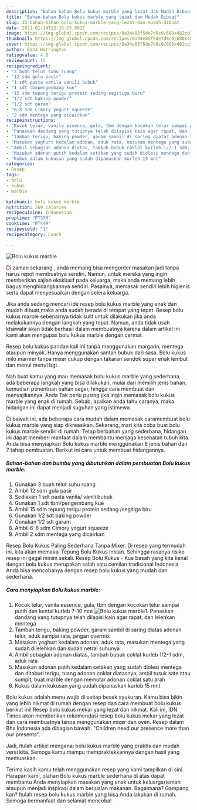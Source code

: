 ```yaml
---
description: "Bahan-bahan Bolu kukus marble yang lezat dan Mudah Dibuat"
title: "Bahan-bahan Bolu kukus marble yang lezat dan Mudah Dibuat"
slug: 33-bahan-bahan-bolu-kukus-marble-yang-lezat-dan-mudah-dibuat
date: 2021-01-14T22:18:15.891Z
image: https://img-global.cpcdn.com/recipes/8a34e85f5de7d8c0/680x482cq70/bolu-kukus-marble-foto-resep-utama.jpg
thumbnail: https://img-global.cpcdn.com/recipes/8a34e85f5de7d8c0/680x482cq70/bolu-kukus-marble-foto-resep-utama.jpg
cover: https://img-global.cpcdn.com/recipes/8a34e85f5de7d8c0/680x482cq70/bolu-kukus-marble-foto-resep-utama.jpg
author: Edna Harrington
ratingvalue: 4.8
reviewcount: 15
recipeingredient:
- "3 buah telur suhu ruang"
- "12 sdm gula pasir"
- "1 sdt pasta vanila vanili bubuk"
- "1 sdt tbmpengembang kue"
- "15 sdm tepung terigu protein sedang segitiga biru"
- "1/2 sdt baking powder"
- "1/2 sdt garam"
- "6-8 sdm Cimory yogurt squeeze"
- "2 sdm mentega yang dicairkan"
recipeinstructions:
- "Kocok telur, vanila essence, gula, tbm dengan kocokan telur sampai putih dan kental kurleb 7-10 mnt"
- "Panaskan dandang yang tutupnya telah dilapisi kain agar rapat, dan lelehkan mentega"
- "Tambah terigu, baking powder, garam sambil di saring diatas adonan telur, aduk sampai rata, jangan overmix"
- "Masukan yoghurt kedalam adonan, aduk rata, masukan mentega yang sudah dilelehkan dan sudah netral suhunya"
- "Ambil sebagian adonan diatas, tambah bubuk coklat kurleb 1/2-1 sdm, aduk rata"
- "Masukan adonan putih kedalam cetàkan yang sudah diolesi mentega dan ditaburi terigu, tuang adonan coklat diatasnya, ambil tusuk sate atau sumpit, buat marble dengan memutar adonan coklat satu arah"
- "Kukus dalam kukusan yang sudah dipanaskan kurleb 15 mnt"
categories:
- Resep
tags:
- bolu
- kukus
- marble

katakunci: bolu kukus marble 
nutrition: 269 calories
recipecuisine: Indonesian
preptime: "PT37M"
cooktime: "PT44M"
recipeyield: "1"
recipecategory: Lunch

---
```



![Bolu kukus marble](https://img-global.cpcdn.com/recipes/8a34e85f5de7d8c0/680x482cq70/bolu-kukus-marble-foto-resep-utama.jpg)

Di zaman  sekarang , anda memang bisa mengorder masakan jadi tanpa harus repot membuatnya sendiri. Namun, untuk mereka yang ingin memberikan sajian eksklusif pada keluarga, maka anda memang lebih bagus menghidangkannya sendiri. Pasalnya, memasak sendiri lebih higienis serta dapat menyesuaikan dengan selera keluarga.

Jika anda sedang mencari ide resep bolu kukus marble yang enak dan mudah dibuat,maka anda sudah berada di tempat yang tepat. Resep bolu kukus marble  sebenarnya tidak sulit untuk dilakukan jika anda melakukannya dengan langkah yang tepat. Namun, anda tidak usah khawatir akan tidak berhasil dalam membuatnya 
karena dalam artikel ini kami akan mengupas bolu kukus marble dengan cermat.  

Resep bolu kukus pandan kali ini tanpa menggunakan margarin, mentega ataupun minyak. Hanya menggunakan santan bubuk dari sasa. Bolu kukus milo marmer tanpa mixer cukup dengan takaran sendok super enak lembut dan menul menul bgt.

Nah buat kamu yang mau memasak bolu kukus marble yang sederhana, ada beberapa langkah yang bisa dilakukan, mulai dari memilih jenis bahan, kemudian penentuan bahan segar, hingga cara membuat dan menyajikannya. Anda Tak perlu pusing jika ingin memasak bolu kukus marble yang enak di rumah. Sebab, asalkan anda  tahu caranya, maka hidangan ini dapat menjadi suguhan yang istimewa.

Di bawah ini, ada beberapa cara mudah dalam memasak caramembuat bolu kukus marble yang siap dikreasikan. Sekarang, mari kita coba buat bolu kukus marble sendiri di rumah. Tetap berbahan yang sederhana, hidangan ini dapat memberi manfaat dalam membantu menjaga kesehatan tubuh kita. Anda bisa menyiapkan Bolu kukus marble menggunakan 9 jenis bahan dan 7 tahap pembuatan. Berikut ini cara untuk membuat hidangannya.

<!--inarticleads1-->

##### Bahan-bahan dan bumbu yang dibutuhkan dalam pembuatan Bolu kukus marble:

1. Gunakan 3 buah telur suhu ruang
1. Ambil 12 sdm gula pasir
1. Sediakan 1 sdt pasta vanila/ vanili bubuk
1. Gunakan 1 sdt tbm/pengembang kue
1. Ambil 15 sdm tepung terigu protein sedang /segitiga biru
1. Gunakan 1/2 sdt baking powder
1. Gunakan 1/2 sdt garam
1. Ambil 6-8 sdm Cimory yogurt squeeze
1. Ambil 2 sdm mentega yang dicairkan


Resep Bolu Kukus Paling Sederhana Tanpa Mixer. Di resep yang termudah ini, kita akan memakai Tepung Bolu Kukus Instan. Sehingga rasanya risiko resep ini gagal minim sekali. Resep Bolu Kukus - Kue basah yang kita kenal dengan bolu kukus merupakan salah satu cemilan tradisional Indonesia Anda bisa mencobanya dengan resep bolu kukus yang mudah dan sederhana. 

<!--inarticleads2-->

##### Cara menyiapkan Bolu kukus marble:

1. Kocok telur, vanila essence, gula, tbm dengan kocokan telur sampai putih dan kental kurleb 7-10 mnt
<img src="https://img-global.cpcdn.com/steps/1acaae34f44ce3c5/160x128cq70/bolu-kukus-marble-langkah-memasak-1-foto.jpg" alt="Bolu kukus marble">1. Panaskan dandang yang tutupnya telah dilapisi kain agar rapat, dan lelehkan mentega
1. Tambah terigu, baking powder, garam sambil di saring diatas adonan telur, aduk sampai rata, jangan overmix
1. Masukan yoghurt kedalam adonan, aduk rata, masukan mentega yang sudah dilelehkan dan sudah netral suhunya
1. Ambil sebagian adonan diatas, tambah bubuk coklat kurleb 1/2-1 sdm, aduk rata
1. Masukan adonan putih kedalam cetàkan yang sudah diolesi mentega dan ditaburi terigu, tuang adonan coklat diatasnya, ambil tusuk sate atau sumpit, buat marble dengan memutar adonan coklat satu arah
1. Kukus dalam kukusan yang sudah dipanaskan kurleb 15 mnt


Bolu kukus adalah menu wajib di setiap besek syukuran. Kamu bisa bikin yang lebih nikmat di rumah dengan resep dan cara membuat bolu kukus berikut ini! Resep bolu kukus mekar yang lezat dan nikmat. Kali ini, IDN Times akan memberikan rekomendasi resep bolu kukus mekar yang lezat dan cara membuatnya tanpa menggunakan mixer dan oven. Resep dalam Bhs İndonesia ada dibagian bawah. &#34;Children need our presence more than our presents&#34;. 

Jadi, itulah artikel mengenai  bolu kukus marble  yang praktis dan mudah versi kita. Semoga kamu mampu mempraktekkannya dengan hasil yang memuaskan. 

Terima kasih kamu telah menggunakan resep yang kami tampilkan di sini. Harapan kami, olahan  Bolu kukus marble sederhana di atas dapat membantu Anda menyiapkan masakan yang enak untuk keluarga/teman ataupun menjadi inspirasi dalam berjualan makanan. Bagaimana? Gampang kan? Itulah resep bolu kukus marble yang bisa Anda lakukan di rumah. Semoga bermanfaat dan selamat mencoba!

